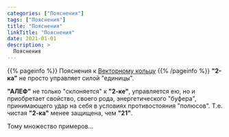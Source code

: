 ```yaml
---
categories: ["Пояснения"]
tags: ["Пояснения"]
title: "Пояснения"
linkTitle: "Пояснения"
date: 2021-01-01
description: >
  Пояснения
---
```


{{% pageinfo %}}
Пояснения к [Векторному кольцу](/docs/vektornoje-kolco/)
{{% /pageinfo %}}
**"2-ка"** не просто управляет силой "единицы".

 **"АЛЕФ"** не только "склоняется" к **"2-ке"**, управляется ею, но и приобретает свойство, своего рода, энергетического "буфера", принимающего удар на себя в условиях противостояния "полюсов". Т.е. чистая **"2-ка"** менее защищена, чем **"21"**.

 Тому множество примеров...
